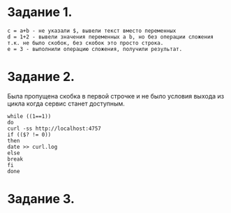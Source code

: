 Задание 1.
======================

    c = a+b - не указали $, вывели текст вместо переменных
    d = 1+2 - вывели значения переменных a b, но без операции сложения т.к. не было скобок, без скобок это просто строка.
    e = 3 - выполнили операцию сложения, получили результат. 
    
Задание 2.
======================

Была пропущена скобка в первой строчке и не было условия выхода из цикла когда сервис станет доступным.

    while ((1==1))
    do
    curl -ss http://localhost:4757
    if (($? != 0))
    then
    date >> curl.log
    else 
    break
    fi
    done
    
Задание 3.
======================


